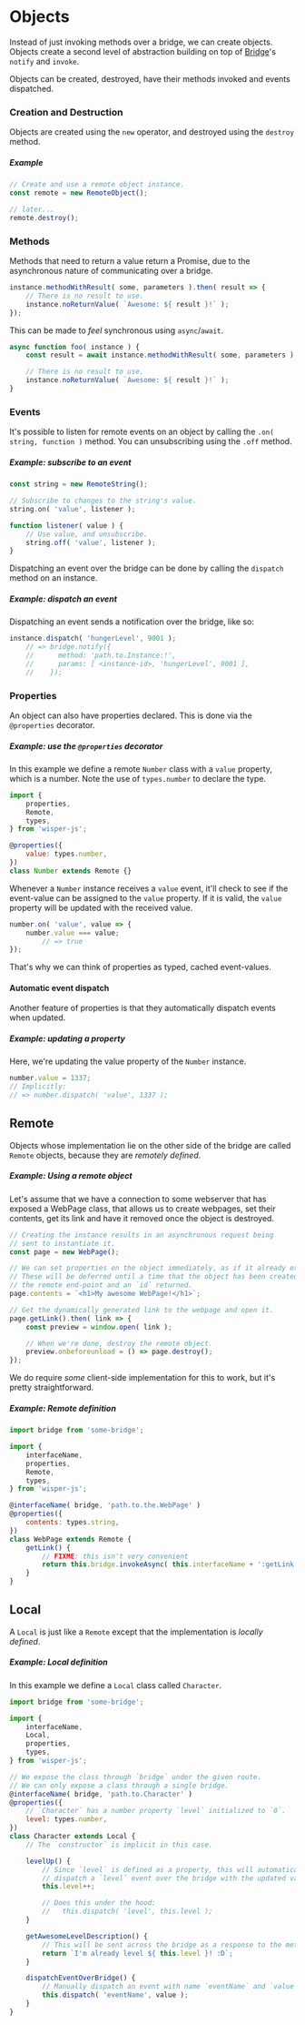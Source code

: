 # Objects
Instead of just invoking methods over a bridge, we can create objects. Objects create a second level of abstraction building on top of [Bridge](../bridges/)'s `notify` and `invoke`.

Objects can be created, destroyed, have their methods invoked and events dispatched.

### Creation and Destruction
Objects are created using the `new` operator, and destroyed using the `destroy` method.

##### Example
```js
// Create and use a remote object instance.
const remote = new RemoteObject();

// later...
remote.destroy();
```

### Methods
Methods that need to return a value return a Promise, due to the asynchronous nature of communicating over a bridge.

```js
instance.methodWithResult( some, parameters ).then( result => {
	// There is no result to use.
	instance.noReturnValue( `Awesome: ${ result }!` );
});
```

This can be made to _feel_ synchronous using `async`/`await`.
```js
async function foo( instance ) {
	const result = await instance.methodWithResult( some, parameters );

	// There is no result to use.
	instance.noReturnValue( `Awesome: ${ result }!` );
}
```

### Events
It's possible to listen for remote events on an object by calling the `.on( string, function )` method. You can unsubscribing using the `.off` method.

##### Example: subscribe to an event
```js
const string = new RemoteString();

// Subscribe to changes to the string's value.
string.on( 'value', listener );

function listener( value ) {
	// Use value, and unsubscribe.
	string.off( 'value', listener );
}
```

Dispatching an event over the bridge can be done by calling the `dispatch` method on an instance.

##### Example: dispatch an event
Dispatching an event sends a notification over the bridge, like so:

```js
instance.dispatch( 'hungerLevel', 9001 );
	// => bridge.notify({
	//      method: 'path.to.Instance:!',
	//      params: [ <instance-id>, 'hungerLevel', 9001 ],
	//    });
```

### Properties
An object can also have properties declared. This is done via the `@properties` decorator.

##### Example: use the `@properties` decorator
In this example we define a remote `Number` class with a `value` property, which is a number. Note the use of `types.number` to declare the type.

```js
import {
	properties,
	Remote,
	types,
} from 'wisper-js';

@properties({
	value: types.number,
})
class Number extends Remote {}
```

Whenever a `Number` instance receives a `value` event, it'll check to see if the event-value can be assigned to the `value` property. If it is valid, the `value` property will be updated with the received value.

```js
number.on( 'value', value => {
	number.value === value;
		// => true
});
```

That's why we can think of properties as typed, cached event-values.

#### Automatic event dispatch
Another feature of properties is that they automatically dispatch events when updated.

##### Example: updating a property
Here, we're updating the value property of the `Number` instance.

```js
number.value = 1337;
// Implicitly:
// => number.dispatch( 'value', 1337 );
```

## Remote
Objects whose implementation lie on the other side of the bridge are called `Remote` objects, because they are _remotely defined_.

##### Example: Using a remote object
Let's assume that we have a connection to some webserver that has exposed a WebPage class, that allows us to create webpages, set their contents, get its link and have it removed once the object is destroyed.

```js
// Creating the instance results in an asynchronous request being
// sent to instantiate it.
const page = new WebPage();

// We can set properties on the object immediately, as if it already exists.
// These will be deferred until a time that the object has been created on
// the remote end-point and an `id` returned.
page.contents = `<h1>My awesome WebPage!</h1>`;

// Get the dynamically generated link to the webpage and open it.
page.getLink().then( link => {
	const preview = window.open( link );

	// When we're done, destroy the remote object.
	preview.onbeforeunload = () => page.destroy();
});
```

We do require _some_ client-side implementation for this to work, but it's pretty straightforward.

##### Example: Remote definition

```js
import bridge from 'some-bridge';

import {
	interfaceName,
	properties,
	Remote,
	types,
} from 'wisper-js';

@interfaceName( bridge, 'path.to.the.WebPage' )
@properties({
	contents: types.string,
})
class WebPage extends Remote {
	getLink() {
		// FIXME: this isn't very convenient
		return this.bridge.invokeAsync( this.interfaceName + ':getLink' );
	}
}

```


## Local
A `Local` is just like a `Remote` except that the implementation is _locally defined_.

##### Example: Local definition
In this example we define a `Local` class called `Character`.

```js
import bridge from 'some-bridge';

import {
	interfaceName,
	Local,
	properties,
	types,
} from 'wisper-js';

// We expose the class through `bridge` under the given route.
// We can only expose a class through a single bridge.
@interfaceName( bridge, 'path.to.Character' )
@properties({
	// `Character` has a number property `level` initialized to `0`.
	level: types.number,
})
class Character extends Local {
	// The `constructor` is implicit in this case.

	levelUp() {
		// Since `level` is defined as a property, this will automatically
		// dispatch a `level` event over the bridge with the updated value.
		this.level++;

		// Does this under the hood:
		//   this.dispatch( 'level', this.level );
	}

	getAwesomeLevelDescription() {
		// This will be sent across the bridge as a response to the method call.
		return `I'm already level ${ this.level }! :D`;
	}

	dispatchEventOverBridge() {
		// Manually dispatch an event with name `eventName` and `value`.
		this.dispatch( 'eventName', value );
	}
}
```

